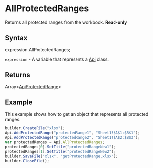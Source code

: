 # AllProtectedRanges

Returns all protected ranges from the workbook. **Read-only**

## Syntax

expression.AllProtectedRanges;

`expression` - A variable that represents a [Api](../Api.md) class.

## Returns

Array<[ApiProtectedRange](../../ApiProtectedRange/ApiProtectedRange.md)>

## Example

This example shows how to get an object that represents all protected ranges.

```javascript
builder.CreateFile("xlsx");
Api.AddProtectedRange("protectedRange1", "Sheet1!$A$1:$B$1");
Api.AddProtectedRange("protectedRange2", "Sheet1!$A$2:$B$3");
var protectedRanges = Api.AllProtectedRanges;
protectedRanges[0].SetTitle("protectedRangeNew1");
protectedRanges[1].SetTitle("protectedRangeNew2");
builder.SaveFile("xlsx", "getProtectedRange.xlsx");
builder.CloseFile();
```